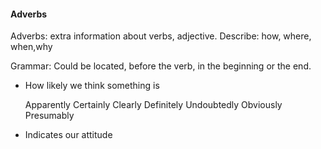 #### Adverbs

Adverbs: extra information about verbs, adjective.
Describe: how, where, when,why

Grammar: Could be located, before the verb, in the beginning or the end.

- How likely we think something is

    Apparently
    Certainly
    Clearly
    Definitely
    Undoubtedly
    Obviously
    Presumably


- Indicates our attitude

